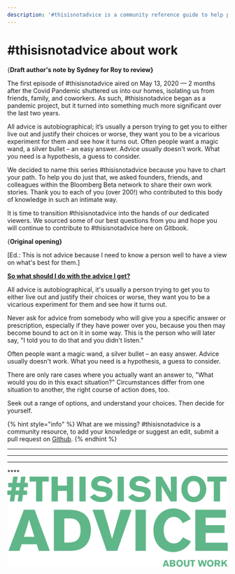 ```yaml
---
description: '#thisisnotadvice is a community reference guide to help people at work.'
---
```


# #thisisnotadvice about work

{**Draft author's note by Sydney for Roy to review}**

The first episode of #thisisnotadvice aired on May 13, 2020 — 2 months after the Covid Pandemic shuttered us into our homes, isolating us from friends, family, and coworkers. As such, #thisisnotadvice began as a pandemic project, but it turned into something much more significant over the last two years.

All advice is autobiographical; it’s usually a person trying to get you to either live out and justify their choices or worse, they want you to be a vicarious experiment for them and see how it turns out. Often people want a magic wand, a silver bullet – an easy answer. Advice usually doesn't work. What you need is a hypothesis, a guess to consider.

We decided to name this series #thisisnotadvice because you have to chart your path. To help you do just that, we asked founders, friends, and colleagues within the Bloomberg Beta network to share their own work stories. Thank you to each of you (over 200!) who contributed to this body of knowledge in such an intimate way.

It is time to transition #thisisnotadvice into the hands of our dedicated viewers. We sourced some of our best questions from you and hope you will continue to contribute to #thisisnotadvice here on Gitbook.

{**Original opening}**

\[Ed.: This is not advice because I need to know a person well to have a view on what's best for them.]

[**So what should I do with the advice I get?**](https://www.pscp.tv/roybahat/1PlKQNVnraNGE?t=9m52s)

All advice is autobiographical, it's usually a person trying to get you to either live out and justify their choices or worse, they want you to be a vicarious experiment for them and see how it turns out.&#x20;

Never ask for advice from somebody who will give you a specific answer or prescription, especially if they have power over you, because you then may become bound to act on it in some way. This is the person who will later say, "I told you to do that and you didn't listen."

Often people want a magic wand, a silver bullet – an easy answer. Advice usually doesn't work. What you need is a hypothesis, a guess to consider.&#x20;

There are only rare cases where you actually want an answer to, "What would you do in this exact situation?" Circumstances differ from one situation to another, the right course of action does, too.

Seek out a range of options, and understand your choices. Then decide for yourself.

{% hint style="info" %}
What are we missing? #thisisnotadvice is a community resource, to add your knowledge or suggest an edit, submit a pull request on [Github](https://github.com/roybahat/thisisnotadvice).
{% endhint %}

****

****

****

****![](<.gitbook/assets/image (1) (1).png>)








